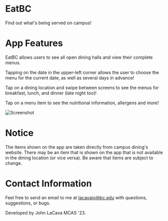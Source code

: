 # EatBC

Find out what's being served on campus!

# App Features

EatBC allows users to see all open dining halls and view their complete menus.

Tapping on the date in the upper-left corner allows the user to choose the menu for the current date, as well as several days in advance!

Tap on a dining location and swipe between screens to see the menus for breakfast, lunch, and dinner (late night too)!

Tap on a menu item to see the nutritional information, allergens and more!

![Screenshot](../previews/iPhoneXPreview1.png)

# Notice

The items shown on the app are taken directly from campus dining's website. There may be an item that is shown on the app that is not available in the dining location (or vice versa). Be aware that items are subject to change.

# Contact Information

Feel free to send an email to me at lacavajo@bc.edu with questions, suggestions, or bugs.

Developed by John LaCava MCAS '23.
